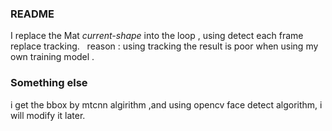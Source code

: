### README
  I replace the Mat *current-shape* into the loop , using detect each frame replace tracking.  
  reason : using tracking the result is  poor when using my own training model .
  
### Something else

  i get the bbox by mtcnn algirithm ,and using opencv face detect algorithm, i will modify it later.

